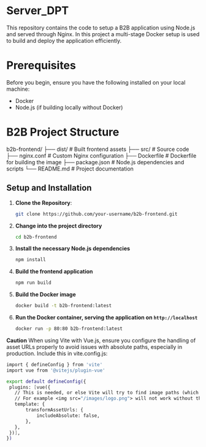 # Server_DPT

This repository contains the code to setup a B2B application using Node.js and served through Nginx. In this project a multi-stage Docker setup is used to build and deploy the application efficiently.

# Prerequisites
Before you begin, ensure you have the following installed on your local machine:
- Docker
- Node.js (if building locally without Docker)

# B2B Project Structure
b2b-frontend/
├── dist/                   # Built frontend assets
├── src/                    # Source code
├── nginx.conf              # Custom Nginx configuration
├── Dockerfile              # Dockerfile for building the image
├── package.json            # Node.js dependencies and scripts
└── README.md               # Project documentation

## Setup and Installation

1. **Clone the Repository**:
   ```bash
   git clone https://github.com/your-username/b2b-frontend.git
2. **Change into the project directory**
    ```bash
   cd b2b-frontend
3. **Install the necessary Node.js dependencies**
    ```bash
   npm install
4. **Build the frontend application**
    ```bash
   npm run build
5. **Build the Docker image**
    ```bash
   docker build -t b2b-frontend:latest
6. **Run the Docker container, serving the application on `http://localhost`**
    ```bash
   docker run -p 80:80 b2b-frontend:latest
**Caution**
When using Vite with Vue.js, ensure you configure the handling of asset URLs properly to avoid issues with absolute paths, especially in production.
Include this in vite.config.js:
 ```bash
import { defineConfig } from 'vite'
import vue from '@vitejs/plugin-vue'

export default defineConfig({
  plugins: [vue({
    // This is needed, or else Vite will try to find image paths (which it wont be able to find because this will be called on the web, not directly)
    // For example <img src="/images/logo.png"> will not work without the code below
    template: {
        transformAssetUrls: {
            includeAbsolute: false,
        },
    },
  })],
})

